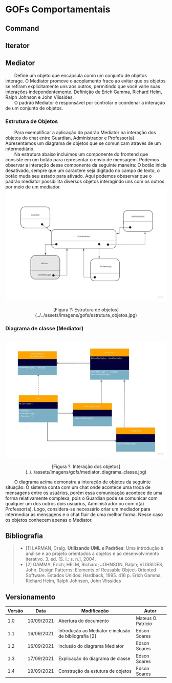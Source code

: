# GOFs Comportamentais

## Command


## Iterator


## Mediator
&emsp;&emsp;Define um objeto que encapsula como um conjunto de objetos
interage. O Mediator promove o acoplamento fraco ao evitar que os objetos se refiram
explicitamente uns aos outros, permitindo que você varie suas interações
independentemente. Definição de Erich Gamma, Richard Helm, Ralph Johnson e John
Vlissides.<br>
&emsp;&emsp;O padrão Mediator é responsável por controlar e coordenar a interação de um conjunto de objetos.

### Estrutura de Objetos
&emsp;&emsp;Para exemplificar a aplicação do padrão Mediator na interação dos objetos do chat entre Guardian, Administrador e Professor(a). Apresentamos um diagrama de objetos que se comunicam através de um intermediário.<br>
&emsp;&emsp;Na estrutura abaixo incluímos um componente do frontend que consiste em um botão para representar o envio de mensagem. Podemos observar a interação desse componente da seguinte maneira: O botão inicia desativado, sempre que um caractere seja digitado no campo de texto, o botão muda seu estado para ativado. Aqui podemos obeservar que o padrão mediator possibilita diversos objetos interagindo uns com os outros por meio de um mediador.
![foto](../../assets/imagens/gofs/estrutura_objetos.jpg)
<center>[Figura ?: Estrutura de objetos](../../assets/imagens/gofs/estrutura_objetos.jpg)</center>

### Diagrama de classe (Mediator)
&emsp;&emsp;
![foto](../../assets/imagens/gofs/mediator_diagrama_classe.jpg)
<center>[Figura ?: Interação dos objetos](../../assets/imagens/gofs/mediator_diagrama_classe.jpg)</center>

&emsp;&emsp;O diagrama acima demonstra a interação de objetos da seguinte situação: O sistema conta com um chat onde acontece uma troca de mensagens entre os usuários, porém essa comunicação acontece de uma forma relativamente complexa, pois o Guardian pode se comunicar com qualquer um dos outros dois usuários, Administrador ou com o(a) Professor(a). Logo, considera-se necessário criar um mediador para intermediar as mensagens e o chat fluir de uma melhor forma. Nesse caso os objetos conhecem apenas o Mediator.


## Bibliografia

> - [1] LARMAN, Craig. <b>Utilizando UML e Padrões</b>: Uma introdução à análise e ao projeto orientados a objetos e ao desenvolvimento iterativo. 3. ed. [S. l.: s. n.], 2004.
> - [2] GAMMA, Erich; HELM, Richard; JOHNSON, Ralph; VLISSIDES, John. Design
Patterns: Elements of Reusable Object-Oriented Software. Estados Unidos:
Hardback, 1995. 416 p. Erich Gamma, Richard Helm, Ralph Johnson, John
Vlissides


## Versionamento
| Versão | Data | Modificação | Autor |
|--|--|--|--|
|1.0|10/09/2021| Abertura do documento | Mateus O. Patrício |
|1.1|16/09/2021| Introdução ao Mediator e inclusão de bibliografia [2] | Edson Soares |
|1.2|16/09/2021| Inclusão do diagrama Mediator | Edson Soares |
|1.3|17/09/2021| Explicação do diagrama de classe | Edson Soares |
|1.4|19/09/2021| Construção da estutura de objetos | Edson Soares |